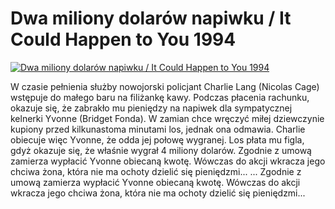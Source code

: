 Dwa miliony dolarów napiwku / It Could Happen to You 1994 
=============
[![Dwa miliony dolarów napiwku / It Could Happen to You 1994 ](http://vidos.pl/images/player.gif)](http://vidos.pl/dwa-miliony-dolarow-napiwku-it-could-happen-to-you-1994)

 W czasie pełnienia służby nowojorski policjant Charlie Lang (Nicolas Cage) wstępuje do małego baru na filiżankę kawy. Podczas płacenia rachunku, okazuje się, że zabrakło mu pieniędzy na napiwek dla sympatycznej kelnerki Yvonne (Bridget Fonda). W zamian chce wręczyć miłej dziewczynie kupiony przed kilkunastoma minutami los, jednak ona odmawia. Charlie obiecuje więc Yvonne, że odda jej połowę wygranej. Los płata mu figla, gdyż okazuje się, że właśnie wygrał 4 miliony dolarów. Zgodnie z umową zamierza wypłacić Yvonne obiecaną kwotę. Wówczas do akcji wkracza jego chciwa żona, która nie ma ochoty dzielić się pieniędzmi...   ... Zgodnie z umową zamierza wypłacić Yvonne obiecaną kwotę. Wówczas do akcji wkracza jego chciwa żona, która nie ma ochoty dzielić się pieniędzmi...
